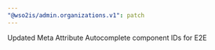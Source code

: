 ```yaml
---
"@wso2is/admin.organizations.v1": patch
---
```


Updated Meta Attribute Autocomplete component IDs for E2E
